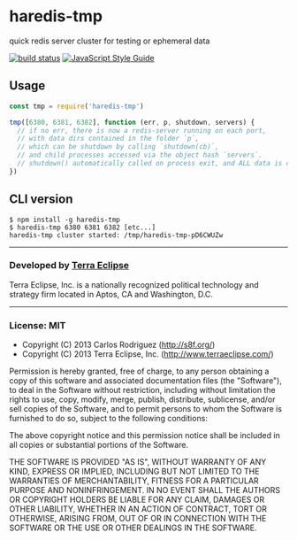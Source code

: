 haredis-tmp
===========

quick redis server cluster for testing or ephemeral data

[![build status](https://secure.travis-ci.org/carlos8f/haredis-tmp.png)](http://travis-ci.org/carlos8f/haredis-tmp)
[![JavaScript Style Guide](https://img.shields.io/badge/code_style-standard-brightgreen.svg)](https://standardjs.com)

## Usage

```js
const tmp = require('haredis-tmp')

tmp([6380, 6381, 6382], function (err, p, shutdown, servers) {
  // if no err, there is now a redis-server running on each port,
  // with data dirs contained in the folder `p`,
  // which can be shutdown by calling `shutdown(cb)`,
  // and child processes accessed via the object hash `servers`.
  // shutdown() automatically called on process exit, and ALL data is cleaned up!
})
```

## CLI version

```
$ npm install -g haredis-tmp
$ haredis-tmp 6380 6381 6382 [etc...]
haredis-tmp cluster started: /tmp/haredis-tmp-pD6CWUZw
```

- - -

### Developed by [Terra Eclipse](http://www.terraeclipse.com)
Terra Eclipse, Inc. is a nationally recognized political technology and
strategy firm located in Aptos, CA and Washington, D.C.

- - -

### License: MIT

- Copyright (C) 2013 Carlos Rodriguez (http://s8f.org/)
- Copyright (C) 2013 Terra Eclipse, Inc. (http://www.terraeclipse.com/)

Permission is hereby granted, free of charge, to any person obtaining a copy
of this software and associated documentation files (the &quot;Software&quot;), to deal
in the Software without restriction, including without limitation the rights
to use, copy, modify, merge, publish, distribute, sublicense, and/or sell
copies of the Software, and to permit persons to whom the Software is furnished
to do so, subject to the following conditions:

The above copyright notice and this permission notice shall be included in
all copies or substantial portions of the Software.

THE SOFTWARE IS PROVIDED &quot;AS IS&quot;, WITHOUT WARRANTY OF ANY KIND, EXPRESS OR
IMPLIED, INCLUDING BUT NOT LIMITED TO THE WARRANTIES OF MERCHANTABILITY,
FITNESS FOR A PARTICULAR PURPOSE AND NONINFRINGEMENT. IN NO EVENT SHALL THE
AUTHORS OR COPYRIGHT HOLDERS BE LIABLE FOR ANY CLAIM, DAMAGES OR OTHER
LIABILITY, WHETHER IN AN ACTION OF CONTRACT, TORT OR OTHERWISE, ARISING FROM,
OUT OF OR IN CONNECTION WITH THE SOFTWARE OR THE USE OR OTHER DEALINGS IN THE
SOFTWARE.
